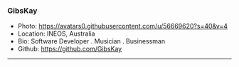 ### GibsKay
- Photo: https://avatars0.githubusercontent.com/u/56669620?s=40&v=4
- Location: INEOS, Australia
- Bio: Software Developer  . Musician . Businessman
- Github: https://github.com/GibsKay
***
